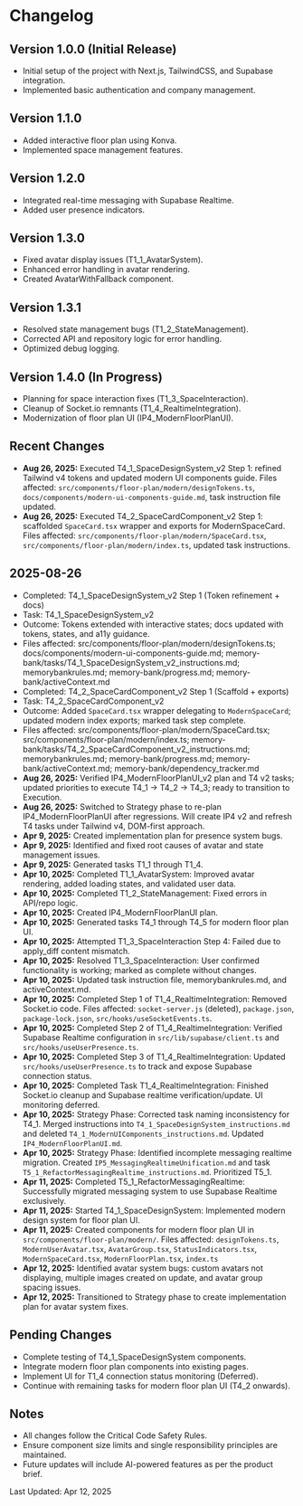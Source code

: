 # Changelog

## Version 1.0.0 (Initial Release)
- Initial setup of the project with Next.js, TailwindCSS, and Supabase integration.
- Implemented basic authentication and company management.

## Version 1.1.0
- Added interactive floor plan using Konva.
- Implemented space management features.

## Version 1.2.0
- Integrated real-time messaging with Supabase Realtime.
- Added user presence indicators.

## Version 1.3.0
- Fixed avatar display issues (T1_1_AvatarSystem).
- Enhanced error handling in avatar rendering.
- Created AvatarWithFallback component.

## Version 1.3.1
- Resolved state management bugs (T1_2_StateManagement).
- Corrected API and repository logic for error handling.
- Optimized debug logging.

## Version 1.4.0 (In Progress)
- Planning for space interaction fixes (T1_3_SpaceInteraction).
- Cleanup of Socket.io remnants (T1_4_RealtimeIntegration).
- Modernization of floor plan UI (IP4_ModernFloorPlanUI).

## Recent Changes
- **Aug 26, 2025:** Executed T4_1_SpaceDesignSystem_v2 Step 1: refined Tailwind v4 tokens and updated modern UI components guide. Files affected: `src/components/floor-plan/modern/designTokens.ts`, `docs/components/modern-ui-components-guide.md`, task instruction file updated.
 - **Aug 26, 2025:** Executed T4_2_SpaceCardComponent_v2 Step 1: scaffolded `SpaceCard.tsx` wrapper and exports for ModernSpaceCard. Files affected: `src/components/floor-plan/modern/SpaceCard.tsx`, `src/components/floor-plan/modern/index.ts`, updated task instructions.

## 2025-08-26
- Completed: T4_1_SpaceDesignSystem_v2 Step 1 (Token refinement + docs)
- Task: T4_1_SpaceDesignSystem_v2
- Outcome: Tokens extended with interactive states; docs updated with tokens, states, and a11y guidance.
- Files affected: src/components/floor-plan/modern/designTokens.ts; docs/components/modern-ui-components-guide.md; memory-bank/tasks/T4_1_SpaceDesignSystem_v2_instructions.md; memorybankrules.md; memory-bank/progress.md; memory-bank/activeContext.md
- Completed: T4_2_SpaceCardComponent_v2 Step 1 (Scaffold + exports)
- Task: T4_2_SpaceCardComponent_v2
- Outcome: Added `SpaceCard.tsx` wrapper delegating to `ModernSpaceCard`; updated modern index exports; marked task step complete.
- Files affected: src/components/floor-plan/modern/SpaceCard.tsx; src/components/floor-plan/modern/index.ts; memory-bank/tasks/T4_2_SpaceCardComponent_v2_instructions.md; memorybankrules.md; memory-bank/progress.md; memory-bank/activeContext.md; memory-bank/dependency_tracker.md
- **Aug 26, 2025:** Verified IP4_ModernFloorPlanUI_v2 plan and T4 v2 tasks; updated priorities to execute T4_1 → T4_2 → T4_3; ready to transition to Execution.
- **Aug 26, 2025:** Switched to Strategy phase to re-plan IP4_ModernFloorPlanUI after regressions. Will create IP4 v2 and refresh T4 tasks under Tailwind v4, DOM-first approach.
- **Apr 9, 2025:** Created implementation plan for presence system bugs.
- **Apr 9, 2025:** Identified and fixed root causes of avatar and state management issues.
- **Apr 9, 2025:** Generated tasks T1_1 through T1_4.
- **Apr 10, 2025:** Completed T1_1_AvatarSystem: Improved avatar rendering, added loading states, and validated user data.
- **Apr 10, 2025:** Completed T1_2_StateManagement: Fixed errors in API/repo logic.
- **Apr 10, 2025:** Created IP4_ModernFloorPlanUI plan.
- **Apr 10, 2025:** Generated tasks T4_1 through T4_5 for modern floor plan UI.
- **Apr 10, 2025:** Attempted T1_3_SpaceInteraction Step 4: Failed due to apply_diff content mismatch.
- **Apr 10, 2025:** Resolved T1_3_SpaceInteraction: User confirmed functionality is working; marked as complete without changes.
- **Apr 10, 2025:** Updated task instruction file, memorybankrules.md, and activeContext.md.
- **Apr 10, 2025:** Completed Step 1 of T1_4_RealtimeIntegration: Removed Socket.io code. Files affected: `socket-server.js` (deleted), `package.json`, `package-lock.json`, `src/hooks/useSocketEvents.ts`.
- **Apr 10, 2025:** Completed Step 2 of T1_4_RealtimeIntegration: Verified Supabase Realtime configuration in `src/lib/supabase/client.ts` and `src/hooks/useUserPresence.ts`.
- **Apr 10, 2025:** Completed Step 3 of T1_4_RealtimeIntegration: Updated `src/hooks/useUserPresence.ts` to track and expose Supabase connection status.
- **Apr 10, 2025:** Completed Task T1_4_RealtimeIntegration: Finished Socket.io cleanup and Supabase realtime verification/update. UI monitoring deferred.
- **Apr 10, 2025:** Strategy Phase: Corrected task naming inconsistency for T4_1. Merged instructions into `T4_1_SpaceDesignSystem_instructions.md` and deleted `T4_1_ModernUIComponents_instructions.md`. Updated `IP4_ModernFloorPlanUI.md`.
- **Apr 10, 2025:** Strategy Phase: Identified incomplete messaging realtime migration. Created `IP5_MessagingRealtimeUnification.md` and task `T5_1_RefactorMessagingRealtime_instructions.md`. Prioritized T5_1.
- **Apr 11, 2025:** Completed T5_1_RefactorMessagingRealtime: Successfully migrated messaging system to use Supabase Realtime exclusively.
- **Apr 11, 2025:** Started T4_1_SpaceDesignSystem: Implemented modern design system for floor plan UI.
- **Apr 11, 2025:** Created components for modern floor plan UI in `src/components/floor-plan/modern/`. Files affected: `designTokens.ts`, `ModernUserAvatar.tsx`, `AvatarGroup.tsx`, `StatusIndicators.tsx`, `ModernSpaceCard.tsx`, `ModernFloorPlan.tsx`, `index.ts`
- **Apr 12, 2025:** Identified avatar system bugs: custom avatars not displaying, multiple images created on update, and avatar group spacing issues.
- **Apr 12, 2025:** Transitioned to Strategy phase to create implementation plan for avatar system fixes.

## Pending Changes
- Complete testing of T4_1_SpaceDesignSystem components.
- Integrate modern floor plan components into existing pages.
- Implement UI for T1_4 connection status monitoring (Deferred).
- Continue with remaining tasks for modern floor plan UI (T4_2 onwards).

## Notes
- All changes follow the Critical Code Safety Rules.
- Ensure component size limits and single responsibility principles are maintained.
- Future updates will include AI-powered features as per the product brief.

Last Updated: Apr 12, 2025
